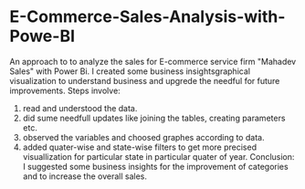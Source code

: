 # E-Commerce-Sales-Analysis-with-Powe-BI
An approach to to analyze the sales for E-commerce service firm "Mahadev Sales" with Power Bi. I created some business insightsgraphical visualization to understand business and upgrede the needful for future improvements.
Steps involve:
1. read and understood the data.
2. did sume needfull updates like joining the tables, creating parameters etc.
3. observed the variables and choosed graphes according to data.
4. added quater-wise and state-wise filters to get more precised visuallization for particular state in particular quater of year.                                              Conclusion:
      I suggested some business insights for the improvement of categories and to increase the overall sales.  
